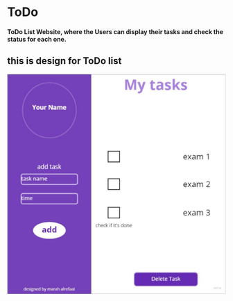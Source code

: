 # ToDo
#### ToDo List Website, where the Users can display their tasks and check the status for each one.

## this is design for ToDo list 

![alttex](tododesign.jpg)

